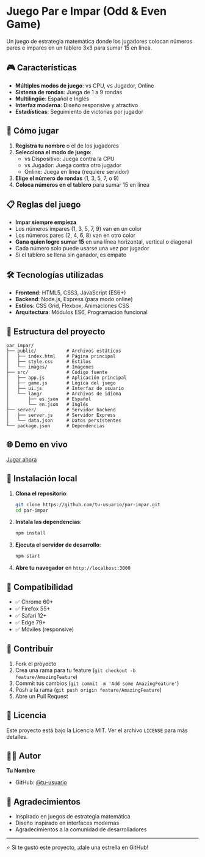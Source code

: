 # Juego Par e Impar (Odd & Even Game)

Un juego de estrategia matemática donde los jugadores colocan números pares e impares en un tablero 3x3 para sumar 15 en línea.

## 🎮 Características

- **Múltiples modos de juego**: vs CPU, vs Jugador, Online
- **Sistema de rondas**: Juega de 1 a 9 rondas
- **Multilingüe**: Español e Inglés
- **Interfaz moderna**: Diseño responsive y atractivo
- **Estadísticas**: Seguimiento de victorias por jugador

## 🚀 Cómo jugar

1. **Registra tu nombre** o el de los jugadores
2. **Selecciona el modo de juego**:
   - vs Dispositivo: Juega contra la CPU
   - vs Jugador: Juega contra otro jugador
   - Online: Juega en línea (requiere servidor)
3. **Elige el número de rondas** (1, 3, 5, 7, o 9)
4. **Coloca números en el tablero** para sumar 15 en línea

## 📋 Reglas del juego

- **Impar siempre empieza**
- Los números impares (1, 3, 5, 7, 9) van en un color
- Los números pares (2, 4, 6, 8) van en otro color
- **Gana quien logre sumar 15** en una línea horizontal, vertical o diagonal
- Cada número solo puede usarse una vez por jugador
- Si el tablero se llena sin ganador, es empate

## 🛠️ Tecnologías utilizadas

- **Frontend**: HTML5, CSS3, JavaScript (ES6+)
- **Backend**: Node.js, Express (para modo online)
- **Estilos**: CSS Grid, Flexbox, Animaciones CSS
- **Arquitectura**: Módulos ES6, Programación funcional

## 📁 Estructura del proyecto

```
par_impar/
├── public/           # Archivos estáticos
│   ├── index.html    # Página principal
│   ├── style.css     # Estilos
│   └── images/       # Imágenes
├── src/              # Código fuente
│   ├── app.js        # Aplicación principal
│   ├── game.js       # Lógica del juego
│   ├── ui.js         # Interfaz de usuario
│   └── lang/         # Archivos de idioma
│       ├── es.json   # Español
│       └── en.json   # Inglés
├── server/           # Servidor backend
│   ├── server.js     # Servidor Express
│   └── data.json     # Datos persistentes
└── package.json      # Dependencias
```

## 🌐 Demo en vivo

[Jugar ahora](https://tu-usuario.github.io/par-impar)

## 🚀 Instalación local

1. **Clona el repositorio**:
   ```bash
   git clone https://github.com/tu-usuario/par-impar.git
   cd par-impar
   ```

2. **Instala las dependencias**:
   ```bash
   npm install
   ```

3. **Ejecuta el servidor de desarrollo**:
   ```bash
   npm start
   ```

4. **Abre tu navegador** en `http://localhost:3000`

## 📱 Compatibilidad

- ✅ Chrome 60+
- ✅ Firefox 55+
- ✅ Safari 12+
- ✅ Edge 79+
- ✅ Móviles (responsive)

## 🤝 Contribuir

1. Fork el proyecto
2. Crea una rama para tu feature (`git checkout -b feature/AmazingFeature`)
3. Commit tus cambios (`git commit -m 'Add some AmazingFeature'`)
4. Push a la rama (`git push origin feature/AmazingFeature`)
5. Abre un Pull Request

## 📄 Licencia

Este proyecto está bajo la Licencia MIT. Ver el archivo `LICENSE` para más detalles.

## 👨‍💻 Autor

**Tu Nombre**
- GitHub: [@tu-usuario](https://github.com/tu-usuario)

## 🙏 Agradecimientos

- Inspirado en juegos de estrategia matemática
- Diseño inspirado en interfaces modernas
- Agradecimientos a la comunidad de desarrolladores

---

⭐ Si te gustó este proyecto, ¡dale una estrella en GitHub!